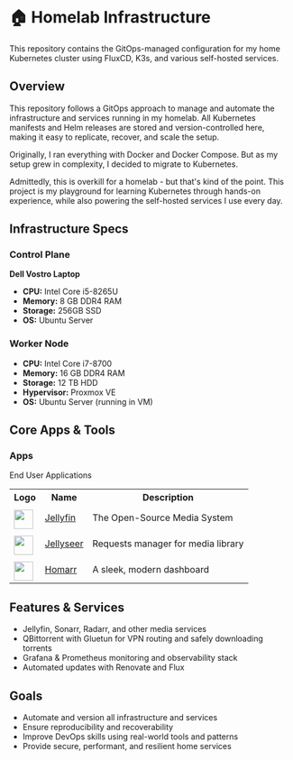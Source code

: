 # 🏠 Homelab Infrastructure

This repository contains the GitOps-managed configuration for my home Kubernetes cluster using FluxCD, K3s, and various self-hosted services.

## Overview

This repository follows a GitOps approach to manage and automate the infrastructure and services running in my homelab. All Kubernetes manifests and Helm releases are stored and version-controlled here, making it easy to replicate, recover, and scale the setup.

Originally, I ran everything with Docker and Docker Compose. But as my setup grew in complexity, I decided to migrate to Kubernetes.

Admittedly, this is overkill for a homelab - but that's kind of the point. This project is my playground for learning Kubernetes through hands-on experience, while also powering the self-hosted services I use every day.

## Infrastructure Specs

### Control Plane 
**Dell Vostro Laptop** 
- **CPU:** Intel Core i5-8265U 
- **Memory:** 8 GB DDR4 RAM 
- **Storage:** 256GB SSD
- **OS:** Ubuntu Server

### Worker Node
- **CPU:** Intel Core i7-8700  
- **Memory:** 16 GB DDR4 RAM
- **Storage:** 12 TB HDD  
- **Hypervisor:** Proxmox VE
- **OS:** Ubuntu Server (running in VM)

## Core Apps & Tools


### Apps

End User Applications
<table>
    <tr>
        <th>Logo</th>
        <th>Name</th>
        <th>Description</th>
    </tr>
    <tr>
    <td>
        <img width="34" src="https://cdn.jsdelivr.net/gh/homarr-labs/dashboard-icons/svg/jellyfin.svg" style="padding-top:6px;">
        </td>
        <td>
        <a href="https://jellyfin.org/">Jellyfin</a>
    </td>
    <td>The Open-Source Media System</td>
    </tr>
    <tr>
    <td>
        <img width="34" src="https://raw.githubusercontent.com/homarr-labs/dashboard-icons/a2594d147cfd8eabca0ea40474e532377aebbb44/svg/jellyseerr.svg" style="padding-top:6px;">
        </td>
        <td>
        <a href="https://docs.jellyseerr.dev/">Jellyseer</a>
    </td>
    <td> Requests manager for media library</td>
    </tr>
    <tr>
    <td>
        <img width="34" src="https://cdn.jsdelivr.net/gh/homarr-labs/dashboard-icons/svg/homarr.svg" style="padding-top:6px;">
        </td>
        <td>
        <a href="https://homarr.dev/">Homarr</a>
    </td>
    <td> A sleek, modern dashboard</td>
    </tr>
</table> 

## Features & Services

- Jellyfin, Sonarr, Radarr, and other media services  
- QBittorrent with Gluetun for VPN routing and safely downloading torrents  
- Grafana & Prometheus monitoring and observability stack  
- Automated updates with Renovate and Flux

## Goals

- Automate and version all infrastructure and services  
- Ensure reproducibility and recoverability  
- Improve DevOps skills using real-world tools and patterns  
- Provide secure, performant, and resilient home services 